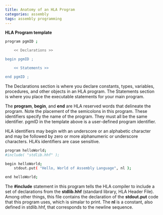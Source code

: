```yaml
---
title: Anatomy of an HLA Program
categories: assembly
tags: assembly programming
---
```


**HLA Program template**

```bash
program pgmID ;

	<< Declarations >>

begin pgmID ;

	<< Statements >>

end pgmID ;
```

The Declarations section is where you declare constants, types, variables, procedures, and other objects in an HLA program.
The Statements section is where you place the executable statements for your main program.
 
The **program**, **begin**, and **end** are HLA reserved words that delineate the program. Note the placement of the semicolons in this program. These identifiers specify the name of the program. They must all be the same identifier. pgmID in the template above is a user-defined program identifier.

HLA identifiers may begin with an underscore or an alphabetic character and may be followed by zero or more alphanumeric or underscore characters. HLA’s identifiers are case sensitive. 


```bash
program helloWorld;
#include( "stdlib.hhf" );

begin helloWorld;
	stdout.put( "Hello, World of Assembly Language", nl );

end helloWorld;
```
 
The **#include** statement in this program tells the HLA compiler to include a set of declarations from the **stdlib.hhf** (standard library, HLA Header File). Among other things, this file contains the declaration of the **stdout.put** code that this program uses, which is simalar to print. The **nl** is a constant, also defined in stdlib.hhf, that corresponds to the newline sequence.